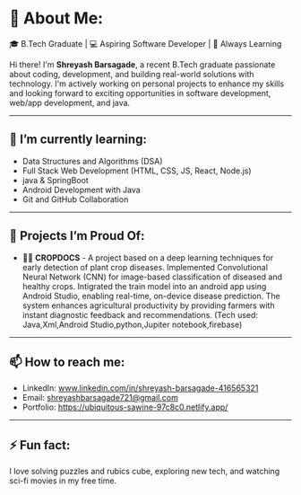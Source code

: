 # 💫 About Me:
🎓 B.Tech Graduate | 💻 Aspiring Software Developer | 🚀 Always Learning

Hi there! I'm **Shreyash Barsagade**, a recent B.Tech graduate passionate about coding, development, and building real-world solutions with technology. I'm actively working on personal projects to enhance my skills and looking forward to exciting opportunities in software development, web/app development, and java.

---

## 🌱 I’m currently learning:
- Data Structures and Algorithms (DSA)
- Full Stack Web Development (HTML, CSS, JS, React, Node.js)
- java & SpringBoot
- Android Development with Java
- Git and GitHub Collaboration

---

## 💼 Projects I’m Proud Of:
- 👨‍💻 **CROPDOCS** - A project based on a deep learning techniques for early detection of plant crop diseases. Implemented 
Convolutional Neural Network (CNN) for image-based classification of diseased and healthy crops.  Intigrated 
the train model into an android app using Android Studio, enabling real-time, on-device disease prediction. The 
system enhances agricultural productivity by providing farmers with instant diagnostic feedback and 
recommendations. (Tech used: Java,Xml,Android Studio,python,Jupiter notebook,firebase)

---

## 📫 How to reach me:
- LinkedIn: www.linkedin.com/in/shreyash-barsagade-416565321
- Email: shreyashbarsagade721@gmail.com
- Portfolio: https://ubiquitous-sawine-97c8c0.netlify.app/

---

## ⚡ Fun fact:
I love solving puzzles and rubics cube, exploring new tech, and watching sci-fi movies in my free time.
